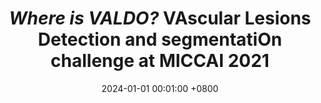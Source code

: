 ---
title:          "<i>Where is VALDO?</i> VAscular Lesions Detection and segmentatiOn challenge at MICCAI 2021"
date:           2024-01-01 00:01:00 +0800
selected:       true
pub:            "Medical Image Analysis (MedIA)"
pub_date:       "2024"
# abstract: 
# cover:          
authors:
- Carole H. Sudre
- Kimberlin Van Wijnen
- Florian Dubost
- Hieab Adams
- David Atkinson
- Frederik Barkhof
- Mahlet A. Birhanu
- Esther E. Bron 
- Robin Camarasa
- Nish Chaturvedi
- Yuan Chen
- Zihao Chen
- Shuai Chen
- Qi Dou
- et al.

links:
  Paper: https://ieeexplore.ieee.org/abstract/document/9508553
  Code: https://github.com/ZihaoChen0319/CMB-Segmentation
---